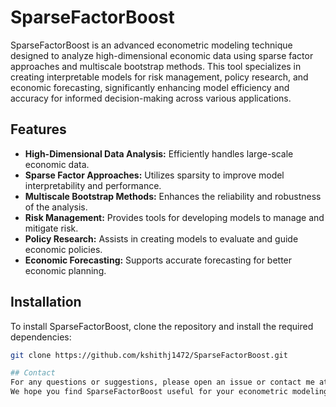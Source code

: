 # SparseFactorBoost

SparseFactorBoost is an advanced econometric modeling technique designed to analyze high-dimensional economic data using sparse factor approaches and multiscale bootstrap methods. This tool specializes in creating interpretable models for risk management, policy research, and economic forecasting, significantly enhancing model efficiency and accuracy for informed decision-making across various applications.

## Features

- **High-Dimensional Data Analysis:** Efficiently handles large-scale economic data.
- **Sparse Factor Approaches:** Utilizes sparsity to improve model interpretability and performance.
- **Multiscale Bootstrap Methods:** Enhances the reliability and robustness of the analysis.
- **Risk Management:** Provides tools for developing models to manage and mitigate risk.
- **Policy Research:** Assists in creating models to evaluate and guide economic policies.
- **Economic Forecasting:** Supports accurate forecasting for better economic planning.

## Installation

To install SparseFactorBoost, clone the repository and install the required dependencies:

```bash
git clone https://github.com/kshithj1472/SparseFactorBoost.git

## Contact
For any questions or suggestions, please open an issue or contact me at kshithijshetty1472@gmail.com.
We hope you find SparseFactorBoost useful for your econometric modeling needs!
